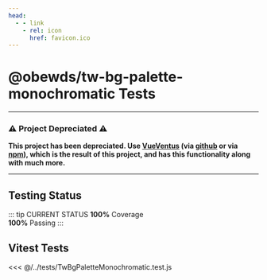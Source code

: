 ```yaml
---
head:
  - - link
    - rel: icon
      href: favicon.ico
---
```





# @obewds/tw-bg-palette-monochromatic Tests



---

### ⚠️ Project Depreciated ⚠️

**This project has been depreciated. Use [VueVentus](https://vueventus.com/) (via [github](https://github.com/obewds/vueventus) or via [npm](https://www.npmjs.com/package/@obewds/vueventus)), which is the result of this project, and has this functionality along with much more.**

---



## Testing Status

::: tip CURRENT STATUS
**100%** Coverage  
**100%** Passing
:::



## Vitest Tests

<<< @/../tests/TwBgPaletteMonochromatic.test.js